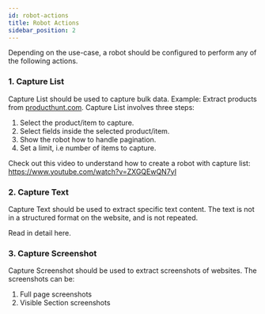 ```yaml
---
id: robot-actions
title: Robot Actions
sidebar_position: 2
---
```


Depending on the use-case, a robot should be configured to perform any of the following actions.

### 1. Capture List
Capture List should be used to capture bulk data. Example: Extract products from <a href="https://producthunt.com">producthunt.com</a>. Capture List involves three steps:
1. Select the product/item to capture.
2. Select fields inside the selected product/item.
3. Show the robot how to handle pagination.
4. Set a limit, i.e number of items to capture. 

Check out this video to understand how to create a robot with capture list: https://www.youtube.com/watch?v=ZXGQEwQN7yI


### 2. Capture Text
Capture Text should be used to extract specific text content. The text is not in a structured format on the website, and is not repeated.

Read in detail here.

### 3. Capture Screenshot
Capture Screenshot should be used to extract screenshots of websites. The screenshots can be:
1. Full page screenshots
2. Visible Section screenshots